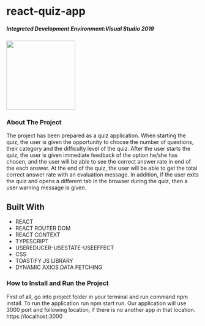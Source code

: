 # react-quiz-app

#####  Integreted Development Environment:Visual Studio 2019  


 
 <img width="180" src="https://user-images.githubusercontent.com/48107744/188961937-671739fd-37b3-4d4b-a347-eb4943a74be4.jpg" >

### About The Project

The project has been prepared as a quiz application. When starting the quiz, the user is given the opportunity to choose the number of questions, their category and the difficulty level of the quiz. After the user starts the quiz, the user is given immediate feedback of the option he/she has chosen, and the user will be able to see the correct answer rate in end of the each answer. At the end of the quiz, the user will be able to get the total correct answer rate with an evaluation message. In addition, if the user exits the quiz and opens a different tab in the browser during the quiz, then a user warning message is given.

## Built With

<ul>

<li>REACT</li>
<li>REACT ROUTER DOM</li>
<li>REACT CONTEXT</li>
<li>TYPESCRIPT</li>
<li>USEREDUCER-USESTATE-USEEFFECT</li>
<li>CSS</li>
<li>TOASTIFY JS LIBRARY</li>
<li>DYNAMIC AXIOS DATA FETCHING</li>
 
</ul>


### How to Install and Run the Project
First of all, go into project folder in your terminal and run command npm install.
To run the application run npm start run. Our application will use 3000 port and
following location, if there is no another app in that location.
https://localhost:3000

